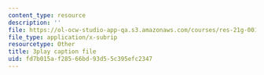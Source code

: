 ```yaml
---
content_type: resource
description: ''
file: https://ol-ocw-studio-app-qa.s3.amazonaws.com/courses/res-21g-001-the-user-friendly-classroom-fall-2020/fd7b015af28566bd93d55c395efc2347_uPsMwJ116lQ.srt
file_type: application/x-subrip
resourcetype: Other
title: 3play caption file
uid: fd7b015a-f285-66bd-93d5-5c395efc2347
---
```

